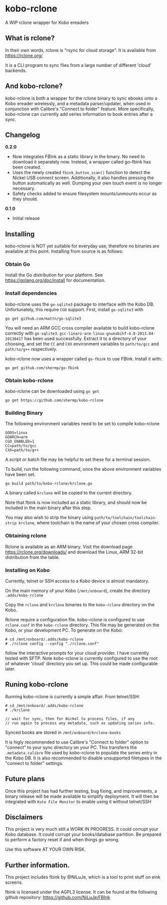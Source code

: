 # kobo-rclone
A WIP rclone wrapper for Kobo ereaders

## What is rclone?
In their own words, rclone is "rsync for cloud storage". It is available from https://rclone.org/

It is a CLI program to sync files from a large number of different 'cloud' backends.

## And kobo-rclone?
kobo-rclone is both a wrapper for the rclone binary to sync ebooks onto a Kobo ereader wirelessly, and a metadata parser/updater, when used in conjunction with Calibre's "Connect to folder" feature. More specifically, kobo-rclone can currently add series information to book entries after a sync.

## Changelog
**0.2.0**
* Now integrates FBInk as a static library in the binary. No need to download it separately now. Instead, a wrapper called go-fbink has been created.
* Uses the newly created `fbink_button_scan()` function to detect the Nickel USB connect screen. Additionally, it also handles pressing the button automatically as well. Dumping your own touch event is no longer necessary.
* Safety checks added to ensure filesystem mounts/unmounts occur as they should.

**0.1.0**
* Initial release

## Installing
kobo-rclone is NOT yet suitable for everyday use, therefore no binaries are available at this point. Installing from source is as follows:

### Obtain Go
Install the Go distribution for your platform. See https://golang.org/doc/install for documentation.

### Install dependencies
kobo-rclone uses the `go-sqlite3` package to interface with the Kobo DB. Unfortunately, this require `CGO` support. First, install `go-sqlite3` with
```
go get github.com/mattn/go-sqlite3
```
You will need an ARM GCC cross compiler available to build kobo-rclone correctly with `go-sqlite3`. `gcc-linaro-arm-linux-gnueabihf-4.8-2013.04-20130417` has been used successfully. Extract it to a directory of your choosing, and set the `CC` and `CXX` environment variables to `path/to/gcc` and `path/to/g++` respectively.

kobo-rclone now uses a wrapper called `go-fbink` to use FBInk. Install it with:
```
go get github.com/shermp/go-fbink
```

### Obtain kobo-rclone
kobo-rclone can be downloaded using `go get`
```
go get https://github.com/shermp/kobo-rclone
```

### Building Binary
The following environment variables need to be set to compile kobo-rclone
```
GOOS=linux
GOARCH=arm
CGO_ENABLED=1
CC=path/to/gcc
CXX=path/to/g++
```
A script or batch file may be helpful to set these for a terminal session.

To build, run the following command, once the above environment variables have been set.
```
go build path/to/kobo-rclone/krclone.go
```
A binary called `krclone` will be copied to the current directory.

Note that fbink is now included as a static library, and should now be included in the main binary after this step.

You may also wish to strip the binary using `path/to/toolchain/toolchain-strip krclone`, where toolchain is the name of your chosen cross compiler.

### Obtaining rclone
Rclone is available as an ARM binary. Visit the download page https://rclone.org/downloads/ and download the Linux, ARM 32-bit distribution from the table.

### Installing on Kobo
Currently, telnet or SSH access to a Kobo device is almost mandatory.

On the main memory of your Kobo (`/mnt/onboard`), create the directory `.adds/kobo-rclone`

Copy the `rclone` and `krclone` binaries to the `kobo-rclone` directory on the Kobo.

Rclone require a configuration file. kobo-rclone is configured to use `rclone.conf` in the `kobo-rclone` directory. This file may be generated on the Kobo, or your development PC. To generate on the Kobo:
```
# cd /mnt/onboard/.adds/kobo-rclone
# ./rclone config --config "./rclone.conf"
```
follow the interactive prompts for your cloud provider. I have currently tested with SFTP. Note kobo-rclone is currently configured to use the root of whatever 'cloud' directory you set up. This could be made configurable later.

## Runing kobo-rclone
Running kobo-rclone is currently a simple affair. From telnet/SSH:
```
# cd /mnt/onboard/.adds/kobo-rclone
# ./krclone

// wait for sync, then for Nickel to process files, if any
// run again to process any metadata, such as updating series info.
```
Synced books are stored in `/mnt/onboard/krclone-books`

It is higly recommended to use Calibre's "Connect to folder" option to "connect" to your sync directory on your PC. This transferrs the `.metadata.calibre` file used by kobo-rclone to populate the series entry in the Kobo DB. It is also recommended to disable unsupported filetypes in the "connect to folder" settings.

## Future plans
Once this project has had further testing, bug fixing, and improvements, a binary release will be made available to simplify deployment. It will then be integrated with `Kute File Monitor` to enable using it without telnet/SSH

## Disclaimers
This project is very much still a WORK IN PROGRESS. It could corrupt your Kobo database. It could corrupt your books/database partition. Be prepared to perform a factory reset if and when things go wrong.

Use this software AT YOUR OWN RISK.

## Further information.
This project includes fbink by @NiLuJe, which is a tool to print stuff on eink screens.

fbink is licensed under the AGPL3 license. It can be found at the following github repository:
https://github.com/NiLuJe/FBInk